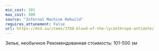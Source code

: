 ```yaml
---
min_cost: 101
max_cost: 500
source: "Infernal Machine Rebuild"
requires_attunement: False
url: https://dnd.su/items/3788-blood-of-the-lycanthrope-antidote/
---
```


Зелье, необычное
Рекомендованная стоимость: 101-500 зм